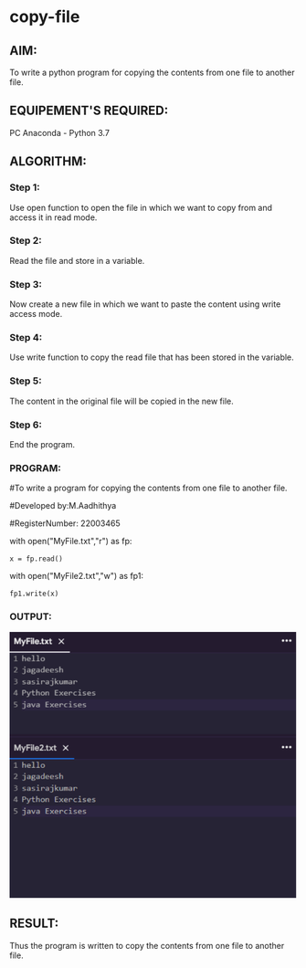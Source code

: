 # copy-file
## AIM:
To write a python program for copying the contents from one file to another file.
## EQUIPEMENT'S REQUIRED: 
PC
Anaconda - Python 3.7
## ALGORITHM: 
### Step 1:
Use open function to open the file in which we want to copy from and access it in read mode.

### Step 2:
Read the file and store in a variable.

### Step 3:
Now create a new file in which we want to paste the content using write access mode.

### Step 4:
Use write function to copy the read file that has been stored in the variable.

### Step 5:
The content in the original file will be copied in the new file.

### Step 6:
End the program.

### PROGRAM:
#To write a program for copying the contents from one file to another file.

#Developed by:M.Aadhithya

#RegisterNumber: 22003465

with open("MyFile.txt","r") as fp:
   
    x = fp.read()

with open("MyFile2.txt","w") as fp1:
   
    fp1.write(x)
### OUTPUT:
![output](1.7.png)


## RESULT:
Thus the program is written to copy the contents from one file to another file.
